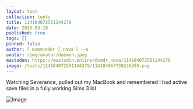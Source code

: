 ```yaml
---
layout: toot
collection: toots
title: 114184072551144279
date: 2025-03-18
published: true
tags: []
pinned: false
author: ⸸ commander ░ nova ⸸ :~$
avatar: /img/avatar/daemon.jpeg
mastodon: https://mastodon.online/@cmdr_nova/114184072551144279
image: /toots/114184072551144279/114184067739236255.png
---
```


Watching Severance, pulled out my MacBook and remembered I had active save files in a fully working Sims 3 lol

<img src="/toots/114184072551144279/114184067739236255.png" alt="Image">
